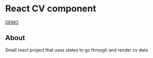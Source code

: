 # React CV component

[DEMO](https://react-cv-experience-by-cgbl.netlify.app/)

## About

Small react project that uses states to go through and render cv data
